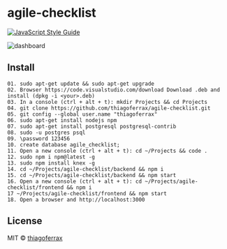 # agile-checklist

> 

[![JavaScript Style Guide](https://img.shields.io/badge/code_style-standard-brightgreen.svg)](https://standardjs.com)

>

![dashboard](https://user-images.githubusercontent.com/43149895/52146748-76d75a80-2643-11e9-920c-4799933e5c26.png)

>

## Install

```
01. sudo apt-get update && sudo apt-get upgrade
02. Browser https://code.visualstudio.com/download Download .deb and install (dpkg -i <your>.deb)
03. In a console (ctrl + alt + t): mkdir Projects && cd Projects
04. git clone https://github.com/thiagoferrax/agile-checklist.git
05. git config --global user.name "thiagoferrax"
06. sudo apt-get install nodejs npm
07. sudo apt-get install postgresql postgresql-contrib
08. sudo -u postgres psql
09. \password 123456
10. create database agile_checklist;
11. Open a new console (ctrl + alt + t): cd ~/Projects && code .
12. sudo npm i npm@latest -g
13. sudo npm install knex -g
14. cd ~/Projects/agile-checklist/backend && npm i
15. cd ~/Projects/agile-checklist/backend && npm start
16. Open a new console (ctrl + alt + t): cd ~/Projects/agile-checklist/frontend && npm i
17 ~/Projects/agile-checklist/frontend && npm start
18. Open a browser and http://localhost:3000
```
## License

MIT © [thiagoferrax](https://github.com/thiagoferrax)
